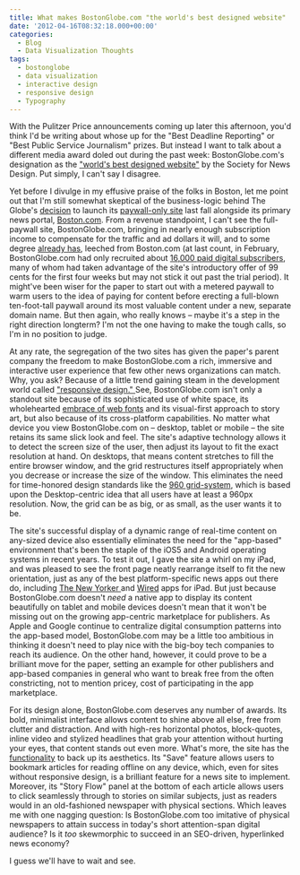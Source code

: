 ```yaml
---
title: What makes BostonGlobe.com "the world's best designed website"
date: '2012-04-16T08:32:18.000+00:00'
categories:
  - Blog
  - Data Visualization Thoughts
tags:
  - bostonglobe
  - data visualization
  - interactive design
  - responsive design
  - Typography
---
```


With the Pulitzer Price announcements coming up later this afternoon, you'd think I'd be writing about whose up for the "Best Deadline Reporting" or "Best Public Service Journalism" prizes. But instead I want to talk about a different media award doled out during the past week: BostonGlobe.com's designation as the <a href="http://www.snd.org/2012/04/snd33-worlds-best-designed-website-bostonglobe-com/">"world's best designed website"</a> by the Society for News Design. Put simply, I can't say I disagree.<!--more-->

Yet before I divulge in my effusive praise of the folks in Boston, let me point out that I'm still somewhat skeptical of the business-logic behind The Globe's <a href="http://www.huffingtonpost.com/2011/09/12/boston-globe-launches-pay-site_n_957410.html">decision</a> to launch its <a href="http://bostonglobe.com">paywall-only site</a> last fall alongside its primary news portal, <a href="http://boston.com">Boston.com</a>. From a revenue standpoint, I can't see the full-paywall site, BostonGlobe.com, bringing in nearly enough subscription income to compensate for the traffic and ad dollars it will, and to some degree <a href="http://www.quantcast.com/boston.com">already has</a>, leeched from Boston.com (at last count, in February, BostonGlobe.com had only recruited about <a href="http://www.mediabistro.com/mediajobsdaily/the-nyt-company-has-406000-paid-digital-subscribers_b9817">16,000 paid digital subscribers</a>, many of whom had taken advantage of the site's introductory offer of 99 cents for the first four weeks but may not stick it out past the trial period). It might've been wiser for the paper to start out with a metered paywall to warm users to the idea of paying for content before erecting a full-blown ten-foot-tall paywall around its most valuable content under a new, separate domain name. But then again, who really knows – maybe it's a step in the right direction longterm? I'm not the one having to make the tough calls, so I'm in no position to judge.

At any rate, the segregation of the two sites has given the paper's parent company the freedom to make BostonGlobe.com a rich, immersive and interactive user experience that few other news organizations can match. Why, you ask? Because of a little trend gaining steam in the development world called <a href="http://www.alistapart.com/articles/responsive-web-design/">"responsive design." </a>See, BostonGlobe.com isn't only a standout site because of its sophisticated use of white space, its wholehearted <a href="http://fontsinuse.com/bostonglobe-com/">embrace of web fonts</a> and its visual-first approach to story art, but also because of its cross-platform capabilities. No matter what device you view BostonGlobe.com on – desktop, tablet or mobile – the site retains its same slick look and feel. The site's adaptive technology allows it to detect the screen size of the user, then adjust its layout to fit the exact resolution at hand. On desktops, that means content stretches to fill the entire browser window, and the grid restructures itself appropriately when you decrease or increase the size of the window. This eliminates the need for time-honored design standards like the <a href="http://960.gs/">960 grid-system</a>, which is based upon the Desktop-centric idea that all users have at least a 960px resolution. Now, the grid can be as big, or as small, as the user wants it to be.

The site's successful display of a dynamic range of real-time content on any-sized device also essentially eliminates the need for the "app-based" environment that's been the staple of the iOS5 and Android operating systems in recent years. To test it out, I gave the site a whirl on my iPad, and was pleased to see the front page neatly rearrange itself to fit the new orientation, just as any of the best platform-specific news apps out there do, including <a href="http://itunes.apple.com/us/app/the-new-yorker-magazine/id370614765?mt=8">The New Yorker </a>and <a href="http://itunes.apple.com/us/app/wired-magazine/id373903654?mt=8">Wired</a> apps for iPad. But just because BostonGlobe.com doesn't *need* a native app to display its content beautifully on tablet and mobile devices doesn't mean that it won't be missing out on the growing app-centric marketplace for publishers. As Apple and Google continue to centralize digital consumption patterns into the app-based model, BostonGlobe.com may be a little too ambitious in thinking it doesn't need to play nice with the big-boy tech companies to reach its audience. On the other hand, however, it could prove to be a brilliant move for the paper, setting an example for other publishers and app-based companies in general who want to break free from the often constricting, not to mention pricey, cost of participating in the app marketplace.

For its design alone, BostonGlobe.com deserves any number of awards. Its bold, minimalist interface allows content to shine above all else, free from clutter and distraction. And with high-res horizontal photos, block-quotes, inline video and stylized headlines that grab your attention without hurting your eyes, that content stands out even more. What's more, the site has the <a href="http://www.boston.com/bostonglobe/features/">functionality</a> to back up its aesthetics. Its "Save" feature allows users to bookmark articles for reading offline on any device, which, even for sites without responsive design, is a brilliant feature for a news site to implement. Moreover, its "Story Flow" panel at the bottom of each article allows users to click seamlessly through to stories on similar subjects, just as readers would in an old-fashioned newspaper with physical sections. Which leaves me with one nagging question: Is BostonGlobe.com too imitative of physical newspapers to attain success in today's short attention-span digital audience? Is it *too* skewmorphic to succeed in an SEO-driven, hyperlinked news economy?

I guess we'll have to wait and see.
